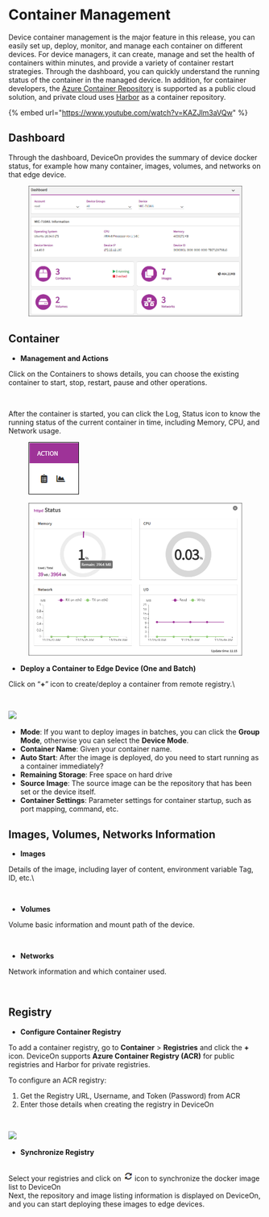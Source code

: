 # Container Management

Device container management is the major feature in this release, you can easily set up, deploy, monitor, and manage each container on different devices. For device managers, it can create, manage and set the health of containers within minutes, and provide a variety of container restart strategies. Through the dashboard, you can quickly understand the running status of the container in the managed device. In addition, for container developers, the [Azure Container Repository](https://azure.microsoft.com/en-us/services/container-registry/) is supported as a public cloud solution, and private cloud uses [Harbor](https://goharbor.io/) as a container repository.

{% embed url="https://www.youtube.com/watch?v=KAZJlm3aVQw" %}

## Dashboard

Through the dashboard, DeviceOn provides the summary of device docker status, for example how many container, images, volumes, and networks on that edge device.

<figure><img src="../.gitbook/assets/image (76).png" alt=""><figcaption></figcaption></figure>

## Container

* **Management and Actions**

Click on the Containers to shows details, you can choose the existing container to start, stop, restart, pause and other operations.

<figure><img src="https://i.imgur.com/FyxAJ7t.png" alt=""><figcaption></figcaption></figure>

After the container is started, you can click the Log, Status icon to know the running status of the current container in time, including Memory, CPU, and Network usage.

<figure><img src="../.gitbook/assets/image (77).png" alt=""><figcaption></figcaption></figure>

<figure><img src="../.gitbook/assets/image (78).png" alt=""><figcaption></figcaption></figure>

* **Deploy a Container to Edge Device (One and Batch)**

Click on “**+**” icon to create/deploy a container from remote registry.\


<figure><img src="https://i.imgur.com/fcmGcE6.png" alt=""><figcaption></figcaption></figure>

![](https://i.imgur.com/rcfYTBQ.png)

* **Mode**: If you want to deploy images in batches, you can click the **Group Mode**, otherwise you can select the **Device Mode**.
* **Container Name**: Given your container name.
* **Auto Start**: After the image is deployed, do you need to start running as a container immediately?
* **Remaining Storage**: Free space on hard drive
* **Source Image**: The source image can be the repository that has been set or the device itself.
* **Container Settings**: Parameter settings for container startup, such as port mapping, command, etc.

## **Images, Volumes, Networks Information**

* **Images**

Details of the image, including layer of content, environment variable Tag, ID, etc.\


<figure><img src="https://i.imgur.com/2uYbSEG.png" alt=""><figcaption></figcaption></figure>

* **Volumes**

Volume basic information and mount path of the device.

<figure><img src="https://i.imgur.com/yG4UEYs.png" alt=""><figcaption></figcaption></figure>

* **Networks**

Network information and which container used.

<figure><img src="https://i.imgur.com/bOLri3E.png" alt=""><figcaption></figcaption></figure>

## Registry

* **Configure Container Registry**

To add a container registry, go to **Container** > **Registries** and click the **+** icon. DeviceOn supports **Azure Container Registry (ACR)** for public registries and Harbor for private registries.

To configure an ACR registry:

1. Get the Registry URL, Username, and Token (Password) from ACR
2. Enter those details when creating the registry in DeviceOn

<figure><img src="https://i.imgur.com/CoQ8trG.png" alt=""><figcaption></figcaption></figure>

![](https://i.imgur.com/8NGrIOd.png)

* **Synchronize Registry**

\
Select your registries and click on ![](<../.gitbook/assets/image (79).png>) icon to synchronize the docker image list to DeviceOn\
Next, the repository and image listing information is displayed on DeviceOn, and you can start deploying these images to edge devices.

<figure><img src="https://i.imgur.com/kqSVM8m.png" alt=""><figcaption></figcaption></figure>

<figure><img src="https://i.imgur.com/h1Mu8w3.png" alt=""><figcaption></figcaption></figure>

